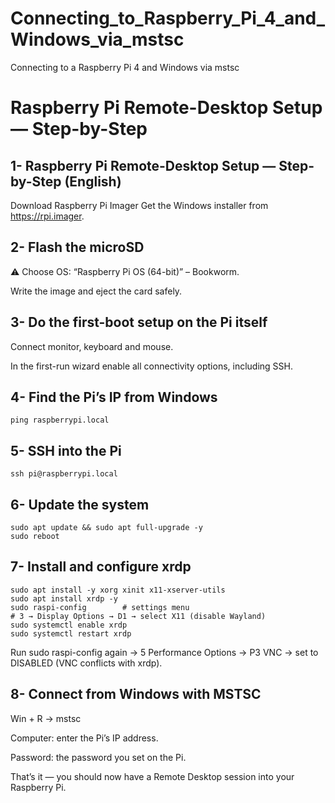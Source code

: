 # Connecting_to_Raspberry_Pi_4_and_Windows_via_mstsc

Connecting to a Raspberry Pi 4 and Windows via mstsc

# Raspberry Pi Remote-Desktop Setup — Step-by-Step

## 1- Raspberry Pi Remote-Desktop Setup — Step-by-Step (English)
Download Raspberry Pi Imager
Get the Windows installer from https://rpi.imager.

## 2- Flash the microSD

⚠️ Choose OS: “Raspberry Pi OS (64-bit)” – Bookworm.

Write the image and eject the card safely.

## 3- Do the first-boot setup on the Pi itself

Connect monitor, keyboard and mouse.

In the first-run wizard enable all connectivity options, including SSH.

## 4- Find the Pi’s IP from Windows
```
ping raspberrypi.local
```

## 5- SSH into the Pi
```
ssh pi@raspberrypi.local
```

## 6- Update the system
```
sudo apt update && sudo apt full-upgrade -y
sudo reboot
```

## 7- Install and configure xrdp
```
sudo apt install -y xorg xinit x11-xserver-utils
sudo apt install xrdp -y
sudo raspi-config        # settings menu
# 3 → Display Options → D1 → select X11 (disable Wayland)
sudo systemctl enable xrdp
sudo systemctl restart xrdp
```

Run sudo raspi-config again → 5 Performance Options → P3 VNC → set to DISABLED (VNC conflicts with xrdp).

## 8- Connect from Windows with MSTSC

Win + R → mstsc

Computer: enter the Pi’s IP address.

Password: the password you set on the Pi.


That’s it — you should now have a Remote Desktop session into your Raspberry Pi.







